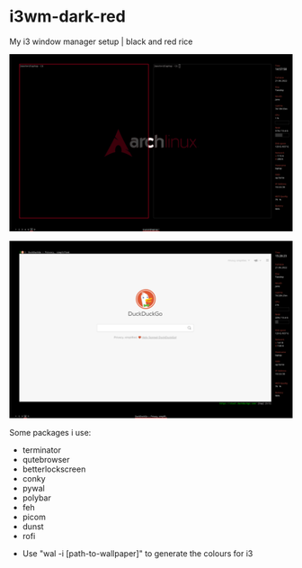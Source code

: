 # i3wm-dark-red
My i3 window manager setup | black and red rice 
   
![scrot](scrot/scrot.png)

![scrot](scrot/scrot2.png)

Some packages i use:
* terminator
* qutebrowser
* betterlockscreen
* conky
* pywal
* polybar
* feh
* picom
* dunst
* rofi

- Use "wal -i [path-to-wallpaper]" to generate the colours for i3
